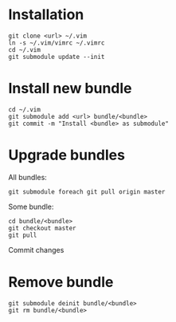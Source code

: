 # Installation

    git clone <url> ~/.vim
    ln -s ~/.vim/vimrc ~/.vimrc
    cd ~/.vim
    git submodule update --init

# Install new bundle

    cd ~/.vim
    git submodule add <url> bundle/<bundle>
    git commit -m "Install <bundle> as submodule"

# Upgrade bundles

All bundles:

    git submodule foreach git pull origin master

Some bundle:

    cd bundle/<bundle>
    git checkout master
    git pull

Commit changes

# Remove bundle

    git submodule deinit bundle/<bundle>
    git rm bundle/<bundle>
